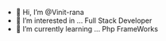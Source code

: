 - 👋 Hi, I’m @Vinit-rana
- 👀 I’m interested in ... Full Stack Developer
- 🌱 I’m currently learning ... Php FrameWorks


<!---
Vinit-rana/Vinit-rana is a ✨ special ✨ repository because its `README.md` (this file) appears on your GitHub profile.
You can click the Preview link to take a look at your changes.
--->

